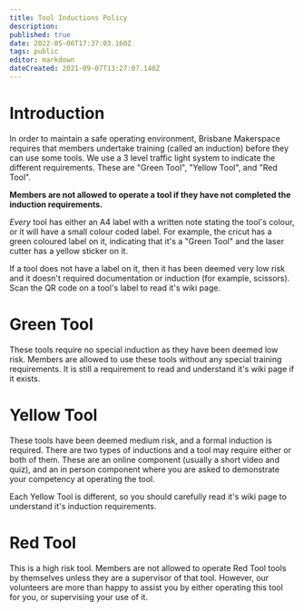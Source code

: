 ```yaml
---
title: Tool Inductions Policy
description: 
published: true
date: 2022-05-06T17:37:03.160Z
tags: public
editor: markdown
dateCreated: 2021-09-07T13:27:07.140Z
---
```


# Introduction
In order to maintain a safe operating environment, Brisbane Makerspace requires that members undertake training (called an induction) before they can use some tools. We use a 3 level traffic light system to indicate the different requirements. These are "Green Tool", "Yellow Tool", and "Red Tool".

**Members are not allowed to operate a tool  if they have not completed the induction requirements.**

*Every* tool has either an A4 label with a written note stating the tool's colour, or it will have a small colour coded label. For example, the cricut has a green coloured label on it, indicating that it's a "Green Tool" and the laser cutter has a yellow sticker on it.

If a tool does not have a label on it, then it has been deemed very low risk and it doesn't required documentation or induction (for example, scissors). Scan the QR code on a tool's label to read it's wiki page.

# Green Tool
These tools require no special induction as they have been deemed low risk. Members are allowed to use these tools without any special training requirements. It is still a requirement to read and understand it's wiki page if it exists.

# Yellow Tool
These tools have been deemed medium risk, and a formal induction is required. There are two types of inductions and a tool may require either or both of them. These are an online component (usually a short video and quiz), and an in person component where you are asked to demonstrate your competency at operating the tool.

Each Yellow Tool is different, so you should carefully read it's wiki page to understand it's induction requirements.

# Red Tool
This is a high risk tool. Members are not allowed to operate Red Tool tools by themselves unless they are a supervisor of that tool. However, our volunteers are more than happy to assist you by either operating this tool for you, or supervising your use of it.
